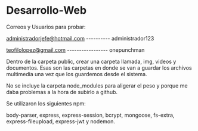 # Desarrollo-Web

Correos y Usuarios para probar:

administradorjefe@hotmail.com ---------- administrador123

teofilolopez@gmail.com ----------------- onepunchman

Dentro de la carpeta public, crear una carpeta llamada, img, videos y documentos. Esas son las carpetas en donde se van a guardar los archivos multimedia una vez que los guardemos desde el sistema.


No se incluye la carpeta node_modules para aligerar el peso y porque me daba problemas a la hora de subirlo a github.

Se utilizaron los siguientes npm:

body-parser, express, express-session, bcrypt, mongoose, fs-extra, express-fileupload, express-jwt y nodemon.

